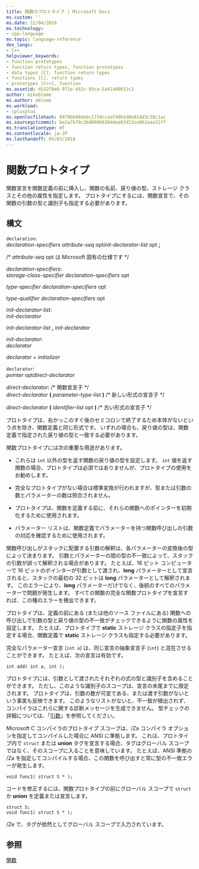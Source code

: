 ```yaml
---
title: 関数のプロトタイプ | Microsoft Docs
ms.custom: ''
ms.date: 11/04/2016
ms.technology:
- cpp-language
ms.topic: language-reference
dev_langs:
- C++
helpviewer_keywords:
- function prototypes
- function return types, function prototypes
- data types [C], function return types
- functions [C], return types
- prototypes [C++], function
ms.assetid: d152f8e6-971e-432c-93ca-5a91400653c2
author: mikeblome
ms.author: mblome
ms.workload:
- cplusplus
ms.openlocfilehash: 6979bb90debc1734ccadf40b5d0e814d3c28c1ac
ms.sourcegitcommit: be2a7679c2bd80968204dee03d13ca961eaa31ff
ms.translationtype: HT
ms.contentlocale: ja-JP
ms.lasthandoff: 05/03/2018
---
```

# <a name="function-prototypes"></a>関数プロトタイプ
関数宣言を関数定義の前に挿入し、関数の名前、戻り値の型、ストレージ クラスとその他の属性を指定します。 プロトタイプにするには、関数宣言で、その関数の引数の型と識別子も指定する必要があります。  
  
## <a name="syntax"></a>構文  
 `declaration`:  
 *declaration-specifiers attribute-seq* opt*init-declarator-list* opt **;**  
  
 /\* *attribute-seq* opt は Microsoft 固有の仕様です */  
  
 *declaration-specifiers*:  
 *storage-class-specifier declaration-specifiers* opt  
  
 *type-specifier declaration-specifiers* opt  
  
 *type-qualifier declaration-specifiers* opt  
  
 *init-declarator-list*:  
 *init-declarator*  
  
 *init-declarator-list*  **,**  *init-declarator*  
  
 *init-declarator*:  
 *declarator*  
  
 *declarator = initializer*  
  
 `declarator`:  
 *pointer* opt*direct-declarator*  
  
 *direct-declarator*: /\* 関数宣言子 \*/  
 *direct-declarator*  **(**  *parameter-type-list*  **)**  /* 新しい形式の宣言子 \*/  
  
 *direct-declarator*  **(**  *identifier-list* opt **)** /* 古い形式の宣言子 \*/  
  
 プロトタイプは、右かっこのすぐ後のセミコロンで終了するため本体がないという点を除き、関数定義と同じ形式です。 いずれの場合も、戻り値の型は、関数定義で指定された戻り値の型と一致する必要があります。  
  
 関数プロトタイプには次の重要な用途があります。  
  
-   これらは `int` 以外の型を返す関数の戻り値の型を設定します。 `int` 値を返す関数の場合、プロトタイプは必須ではありませんが、プロトタイプの使用をお勧めします。  
  
-   完全なプロトタイプがない場合は標準変換が行われますが、型または引数の数とパラメーターの数は照合されません。  
  
-   プロトタイプは、関数を定義する前に、それらの関数へのポインターを初期化するために使用されます。  
  
-   パラメーター リストは、関数定義でパラメーターを持つ関数呼び出しの引数の対応を確認するために使用されます。  
  
 関数呼び出しがスタックに配置する引数の解釈は、各パラメーターの変換後の型によって決まります。 引数とパラメーターの間の型の不一致によって、スタックの引数が誤って解釈される場合があります。 たとえば、16 ビット コンピューターで 16 ビットのポインターが引数として渡され、**long** パラメーターとして宣言されると、スタックの最初の 32 ビットは **long** パラメーターとして解釈されます。 このエラーにより、**long** パラメーターだけでなく、後続のすべてのパラメーターで問題が発生します。 すべての関数の完全な関数プロトタイプを宣言すれば、この種のエラーを検出できます。  
  
 プロトタイプは、定義の前にある (または他のソース ファイルにある) 関数への呼び出しで引数の型と戻り値の型の不一致がチェックできるように関数の属性を設定します。 たとえば、プロトタイプで **static** ストレージ クラスの指定子を指定する場合、関数定義で **static** ストレージ クラスも指定する必要があります。  
  
 完全なパラメーター宣言 (`int a`) は、同じ宣言の抽象宣言子 (`int`) と混在させることができます。 たとえば、次の宣言は有効です。  
  
```  
int add( int a, int );  
```  
  
 プロトタイプには、引数として渡されたそれぞれの式の型と識別子を含めることができます。 ただし、このような識別子のスコープは、宣言の末尾までに限定されます。 プロトタイプは、引数の数が可変である、または渡す引数がないという事実も反映できます。 このようなリストがないと、不一致が検出されず、コンパイラはこれらに関する診断メッセージを生成できません。 型チェックの詳細については、「[引数](../c-language/arguments.md)」を参照してください。  
  
 Microsoft C コンパイラのプロトタイプ スコープは、/Za コンパイラ オプションを指定してコンパイルした場合に ANSI に準拠します。 これは、プロトタイプ内で `struct` または **union** タグを宣言する場合、タグはグローバル スコープではなく、そのスコープに入ることを意味しています。 たとえば、ANSI 準拠の /Za を指定してコンパイルする場合、この関数を呼び出すと常に型の不一致エラーが発生します。  
  
```  
void func1( struct S * );  
```  
  
 コードを修正するには、関数プロトタイプの前にグローバル スコープで `struct` か **union** を定義または宣言します。  
  
```  
struct S;  
void func1( struct S * );  
```  
  
 /Ze で、タグが依然としてグローバル スコープで入力されています。  
  
## <a name="see-also"></a>参照  
 [関数](../c-language/functions-c.md)